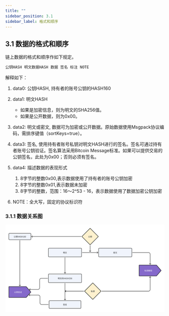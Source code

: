 ```yaml
---
title: ""
sidebar_position: 3.1
sidebar_label: 格式和顺序
---
```


## 3.1 数据的格式和顺序

链上数据的格式和顺序作如下规定。

```typescript
公钥HASH 明文数据HASH 数据 签名 标注 NOTE
```

解释如下：

1. data0: 公钥HASH, 持有者的账号公钥的HASH160
2. data1: 明文HASH

   - 如果是加密信息，则为明文的SHA256值。
   - 如果是公开数据，则为0x00。

3. data2: 明文或密文, 数据可为加密或公开数据。原始数据使用Msgpack协议编码，需排序键值（sortKeys=true）。
4. data3: 签名, 使用持有者账号私钥对明文HASH进行的签名。签名可通过持有者账号公钥验证。签名算法采用Bitcoin Message标准。如果可以提供交易的公钥签名，此处为0x00；否则必须有签名。
5. data4: 描述数据的表现形式
   1. 8字节的整数0x00,表示数据使用了持有者的账号公钥加密
   2. 8字节的整数0x01,表示数据未加密
   3. 8字节的整数，范围：16～2^53 - 16，表示数据使用了数据加密公钥加密
6. NOTE：全大写，固定的协议标识符

### 3.1.1 数据关系图

![data](/protocol/data_zh.png)
